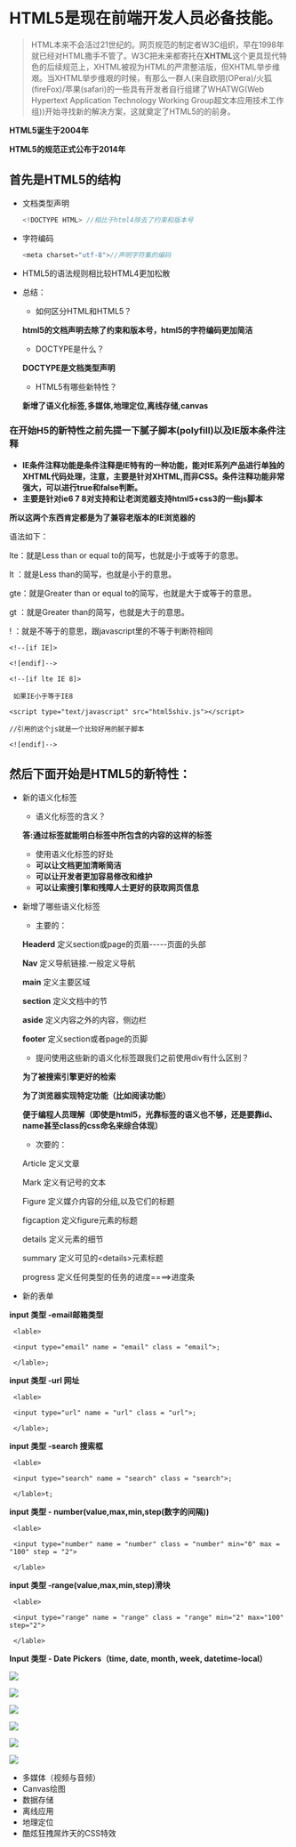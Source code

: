 # HTML5是现在前端开发人员必备技能。

> HTML本来不会活过21世纪的。网页规范的制定者W3C组织，早在1998年就已经对HTML撒手不管了。W3C把未来都寄托在**XHTML**这个更具现代特色的后续规范上，XHTML被视为HTML的严肃整洁版，但XHTML举步维艰。当XHTML举步维艰的时候，有那么一群人\(来自欧朋\(OPera\)/火狐\(fireFox\)/苹果\(safari\)的一些具有开发者自行组建了WHATWG\(Web Hypertext Application Technology Working Group超文本应用技术工作组\)\)开始寻找新的解决方案，这就奠定了HTML5的的前身。

**HTML5诞生于2004年**

**HTML5的规范正式公布于2014年**

## 首先是HTML5的结构

* 文档类型声明

  ```js
  <!DOCTYPE HTML> //相比于html4除去了约束和版本号
  ```

* 字符编码

  ```js
  <meta charset="utf-8">//声明字符集的编码
  ```

* HTML5的语法规则相比较HTML4更加松散

* 总结：

  * 如何区分HTML和HTML5？

  **html5的文档声明去除了约束和版本号，html5的字符编码更加简洁**

  * DOCTYPE是什么？

  **DOCTYPE是文档类型声明**

  * HTML5有哪些新特性？

  **新增了语义化标签,多媒体,地理定位,离线存储,canvas**

### 在开始H5的新特性之前先提一下腻子脚本\(polyfill\)以及IE版本条件注释

* **IE条件注释功能是条件注释是IE特有的一种功能，能对IE系列产品进行单独的XHTML代码处理，注意，主要是针对XHTML,而非CSS。条件注释功能非常强大，可以进行true和false判断。**
* **主要是针对ie6 7 8对支持和让老浏览器支持html5+css3的一些js脚本**

**所以这两个东西肯定都是为了兼容老版本的IE浏览器的**

语法如下：

lte：就是Less than or equal to的简写，也就是小于或等于的意思。

lt ：就是Less than的简写，也就是小于的意思。

gte：就是Greater than or equal to的简写，也就是大于或等于的意思。

gt ：就是Greater than的简写，也就是大于的意思。

! ：就是不等于的意思，跟javascript里的不等于判断符相同

```text
<!--[if IE]>

<![endif]-->

<!--[if lte IE 8]>

 如果IE小于等于IE8

<script type="text/javascript" src="html5shiv.js"></script>

//引用的这个js就是一个比较好用的腻子脚本

<![endif]-->
```

## 然后下面开始是HTML5的新特性：

* 新的语义化标签

  * 语义化标签的含义？

  **答:通过标签就能明白标签中所包含的内容的这样的标签**

  * 使用语义化标签的好处
  * **可以让文档更加清晰简洁**
  * **可以让开发者更加容易修改和维护**
  * **可以让索搜引擎和残障人士更好的获取网页信息**

* 新增了哪些语义化标签

  * 主要的：

  **Headerd** 定义section或page的页眉-----页面的头部

  **Nav** 定义导航链接.一般定义导航

  **main** 定义主要区域

  **section** 定义文档中的节

  **aside** 定义内容之外的内容，侧边栏

  **footer** 定义section或者page的页脚

  * 提问使用这些新的语义化标签跟我们之前使用div有什么区别？

  **为了被搜索引擎更好的检索**

  **为了浏览器实现特定功能（比如阅读功能）**

  **便于编程人员理解（即使是html5，光靠标签的语义也不够，还是要靠id、name甚至class的css命名来综合体现）**

  * 次要的：

  Article 定义文章

  Mark 定义有记号的文本

  Figure 定义媒介内容的分组,以及它们的标题

  figcaption 定义figure元素的标题

  details 定义元素的细节

  summary 定义可见的&lt;details&gt;元素标题

  progress 定义任何类型的任务的进度====&gt;进度条

* 新的表单

**input 类型 -email邮箱类型**

```text
 <lable>

 <input type="email" name = "email" class = "email">;

 </lable>;
```

**input 类型 -url 网址**

```text
 <lable>

 <input type="url" name = "url" class = "url">;

 </lable>;
```

**input 类型 -search 搜索框**

```text
 <lable>

 <input type="search" name = "search" class = "search">;

 </lable>t;
```

**input 类型 - number\(value,max,min,step\(数字的间隔\)\)**

```text
 <lable>

 <input type="number" name = "number" class = "number" min="0" max = "100" step = "2">

 </lable>
```

**input 类型 -range\(value,max,min,step\)滑块**

```text
 <lable>

 <input type="range" name = "range" class = "range" min="2" max="100" step="2">

 </lable>
```

**Input 类型 - Date Pickers（time, date, month, week, datetime-local）**

![](https://github.com/luggege/book/tree/f7d098fe1f889ccf3b383f621c0b48c599f5fdd3/assets/00.png)

![](https://github.com/luggege/book/tree/f7d098fe1f889ccf3b383f621c0b48c599f5fdd3/assets/11.png)

![](https://github.com/luggege/book/tree/f7d098fe1f889ccf3b383f621c0b48c599f5fdd3/assets/22.png)

![](https://github.com/luggege/book/tree/f7d098fe1f889ccf3b383f621c0b48c599f5fdd3/assets/33.png)

![](https://github.com/luggege/book/tree/f7d098fe1f889ccf3b383f621c0b48c599f5fdd3/assets/44.png)

![](https://github.com/luggege/book/tree/f7d098fe1f889ccf3b383f621c0b48c599f5fdd3/assets/66.png)

* 多媒体（视频与音频）
* Canvas绘图
* 数据存储
* 离线应用
* 地理定位
* 酷炫狂拽屌炸天的CSS特效



